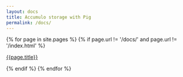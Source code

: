 ```yaml
---
layout: docs
title: Accumulo storage with Pig
permalink: /docs/
---
```

<div>
{% for page in site.pages %}
    {% if page.url != '/docs/' and page.url != '/index.html' %}
        <p><a href="{{site.url}}{{page.url}}">{{page.title}}</a></p>
    {% endif %}
{% endfor %}
</div>
